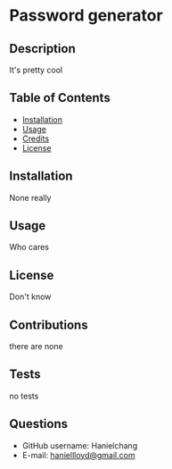 
# Password generator

## Description
It's pretty cool

## Table of Contents

* [Installation](#installation)
* [Usage](#usage)
* [Credits](#credits)
* [License](#license)

## Installation
None really

## Usage
Who cares

## License
Don't know

## Contributions
there are none

## Tests
no tests

## Questions
* GitHub username: Hanielchang
* E-mail: haniellloyd@gmail.com
    